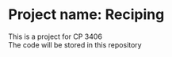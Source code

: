 # Project name: Reciping  
This is a project for CP 3406  
The code will be stored in this repository
